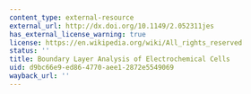 ```yaml
---
content_type: external-resource
external_url: http://dx.doi.org/10.1149/2.052311jes
has_external_license_warning: true
license: https://en.wikipedia.org/wiki/All_rights_reserved
status: ''
title: Boundary Layer Analysis of Electrochemical Cells
uid: d9bc66e9-ed86-4770-aee1-2872e5549069
wayback_url: ''
---
```

